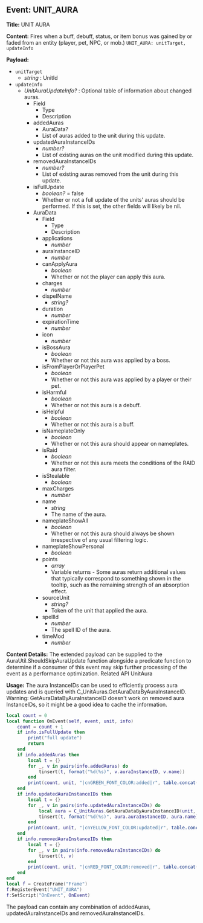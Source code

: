 ## Event: UNIT_AURA

**Title:** UNIT AURA

**Content:**
Fires when a buff, debuff, status, or item bonus was gained by or faded from an entity (player, pet, NPC, or mob.)
`UNIT_AURA: unitTarget, updateInfo`

**Payload:**
- `unitTarget`
  - *string* : UnitId
- `updateInfo`
  - *UnitAuraUpdateInfo?* : Optional table of information about changed auras.
    - Field
      - Type
      - Description
    - addedAuras
      - AuraData?
      - List of auras added to the unit during this update.
    - updatedAuraInstanceIDs
      - *number?*
      - List of existing auras on the unit modified during this update.
    - removedAuraInstanceIDs
      - *number?*
      - List of existing auras removed from the unit during this update.
    - isFullUpdate
      - *boolean?* = false
      - Whether or not a full update of the units' auras should be performed. If this is set, the other fields will likely be nil.
    - AuraData
      - Field
        - Type
        - Description
      - applications
        - *number*
      - auraInstanceID
        - *number*
      - canApplyAura
        - *boolean*
        - Whether or not the player can apply this aura.
      - charges
        - *number*
      - dispelName
        - *string?*
      - duration
        - *number*
      - expirationTime
        - *number*
      - icon
        - *number*
      - isBossAura
        - *boolean*
        - Whether or not this aura was applied by a boss.
      - isFromPlayerOrPlayerPet
        - *boolean*
        - Whether or not this aura was applied by a player or their pet.
      - isHarmful
        - *boolean*
        - Whether or not this aura is a debuff.
      - isHelpful
        - *boolean*
        - Whether or not this aura is a buff.
      - isNameplateOnly
        - *boolean*
        - Whether or not this aura should appear on nameplates.
      - isRaid
        - *boolean*
        - Whether or not this aura meets the conditions of the RAID aura filter.
      - isStealable
        - *boolean*
      - maxCharges
        - *number*
      - name
        - *string*
        - The name of the aura.
      - nameplateShowAll
        - *boolean*
        - Whether or not this aura should always be shown irrespective of any usual filtering logic.
      - nameplateShowPersonal
        - *boolean*
      - points
        - *array*
        - Variable returns - Some auras return additional values that typically correspond to something shown in the tooltip, such as the remaining strength of an absorption effect.
      - sourceUnit
        - *string?*
        - Token of the unit that applied the aura.
      - spellId
        - *number*
        - The spell ID of the aura.
      - timeMod
        - *number*

**Content Details:**
The extended payload can be supplied to the AuraUtil.ShouldSkipAuraUpdate function alongside a predicate function to determine if a consumer of this event may skip further processing of the event as a performance optimization.
Related API
UnitAura

**Usage:**
The aura InstanceIDs can be used to efficiently process aura updates and is queried with C_UnitAuras.GetAuraDataByAuraInstanceID.
 Warning: GetAuraDataByAuraInstanceID doesn't work on removed aura InstanceIDs, so it might be a good idea to cache the information.
```lua
local count = 0
local function OnEvent(self, event, unit, info)
    count = count + 1
    if info.isFullUpdate then
        print("full update")
        return
    end
    if info.addedAuras then
        local t = {}
        for _, v in pairs(info.addedAuras) do
            tinsert(t, format("%d(%s)", v.auraInstanceID, v.name))
        end
        print(count, unit, "|cnGREEN_FONT_COLOR:added|r", table.concat(t, ", "))
    end
    if info.updatedAuraInstanceIDs then
        local t = {}
        for _, v in pairs(info.updatedAuraInstanceIDs) do
            local aura = C_UnitAuras.GetAuraDataByAuraInstanceID(unit, v)
            tinsert(t, format("%d(%s)", aura.auraInstanceID, aura.name))
        end
        print(count, unit, "|cnYELLOW_FONT_COLOR:updated|r", table.concat(t, ", "))
    end
    if info.removedAuraInstanceIDs then
        local t = {}
        for _, v in pairs(info.removedAuraInstanceIDs) do
            tinsert(t, v)
        end
        print(count, unit, "|cnRED_FONT_COLOR:removed|r", table.concat(t, ", "))
    end
end
local f = CreateFrame("Frame")
f:RegisterEvent("UNIT_AURA")
f:SetScript("OnEvent", OnEvent)
```
The payload can contain any combination of addedAuras, updatedAuraInstanceIDs and removedAuraInstanceIDs.